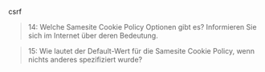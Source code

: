csrf

>14: Welche Samesite Cookie Policy Optionen gibt es? Informieren Sie sich im Internet über deren Bedeutung.

>15: Wie lautet der Default-Wert für die Samesite Cookie Policy, wenn nichts anderes spezifiziert wurde?